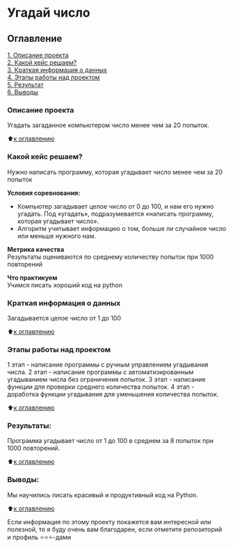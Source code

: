 # Угадай число

## Оглавление  
[1. Описание проекта](.README.md#Описание-проекта)  
[2. Какой кейс решаем?](.README.md#Какой-кейс-решаем)  
[3. Краткая информация о данных](.README.md#Краткая-информация-о-данных)  
[4. Этапы работы над проектом](.README.md#Этапы-работы-над-проектом)  
[5. Результат](.README.md#Результат)    
[6. Выводы](.README.md#Выводы) 

### Описание проекта    
Угадать загаданное компьютером число менее чем за 20 попыток.

:arrow_up:[к оглавлению](_)


### Какой кейс решаем?    
Нужно написать программу, которая угадывает число менее чем за 20 попыток

**Условия соревнования:**  
- Компьютер загадывает целое число от 0 до 100, и нам его нужно угадать. Под «угадать», подразумевается «написать программу, которая угадывает число».
- Алгоритм учитывает информацию о том, больше ли случайное число или меньше нужного нам.

**Метрика качества**     
Результаты оцениваются по среднему количеству попыток при 1000 повторений

**Что практикуем**     
Учимся писать хороший код на python


### Краткая информация о данных
Загадывается целое число от 1 до 100
  
:arrow_up:[к оглавлению](.README.md#Оглавление)


### Этапы работы над проектом  
1 этап - написание программы с ручным управлением угадывания числа.
2 этап - написание программы с автоматизированным угадыванием числа без ограничения попыток.
3 этап - написание функции для проверки среднего количества попыток.
4 этап - доработка функции угадывания для уменьшения количества попыток.

:arrow_up:[к оглавлению](.README.md#Оглавление)


### Результаты:  
Программа угадывает число от 1 до 100 в среднем за 8 попыток при 1000 повторений. 

:arrow_up:[к оглавлению](.README.md#Оглавление)


### Выводы:  
Мы научились писать красивый и продуктивный код на Python.

:arrow_up:[к оглавлению](.README.md#Оглавление)


Если информация по этому проекту покажется вам интересной или полезной, то я буду очень вам благодарен, если отметите репозиторий и профиль ⭐️⭐️⭐️-дами
